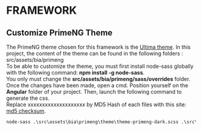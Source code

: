 # FRAMEWORK

## Customize PrimeNG Theme
The PrimeNG theme chosen for this framework is the <a href="https://www.primefaces.org/ultima-ng/">Ultima theme</a>.
In this project, the content of the theme can be found in the following folders :<br/>
src/assets/bia/primeng<br/>
To be able to customize the theme, you must first install node-sass globally with the following command: <b>npm install -g node-sass</b>.<br/>
You only must change the <b>src/assets/bia/primeng/sass/overrides</b> folder.<br/>
Once the changes have been made, open a cmd. Position yourself on the <b>Angular</b> folder of your project. Then, launch the following command to generate the css.<br/>
Replace xxxxxxxxxxxxxxxxxxxx by MD5 Hash of each files with this site: <a href="https://emn178.github.io/online-tools/md5_checksum.html">md5 checksum</a>.  
``` cmd
node-sass .\src\assets\bia\primeng\theme\theme-primeng-dark.scss .\src\assets\bia\primeng\theme\theme-primeng-dark.xxxxxxxxxxxxxxxxxxxx.css --output-style compressed && node-sass .\src\assets\bia\primeng\layout\css\layout-primeng-dark.scss .\src\assets\bia\primeng\layout\css\layout-primeng-dark.xxxxxxxxxxxxxxxxxxxx.css --output-style compressed && node-sass .\src\assets\bia\primeng\theme\theme-primeng-light.scss .\src\assets\bia\primeng\theme\theme-primeng-light.xxxxxxxxxxxxxxxxxxxx.css --output-style compressed && node-sass .\src\assets\bia\primeng\layout\css\layout-primeng-light.scss .\src\assets\bia\primeng\layout\css\layout-primeng-light.xxxxxxxxxxxxxxxxxxxx.css --output-style compressed
```